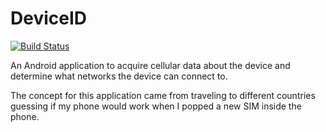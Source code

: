 # DeviceID

[![Build Status](https://travis-ci.org/roadmapper/DeviceID.svg?branch=master)](https://travis-ci.org/roadmapper/DeviceID)

An Android application to acquire cellular data about the device and determine what networks the device can connect to.

The concept for this application came from traveling to different countries guessing if my phone would work when I popped a new SIM inside the phone.
